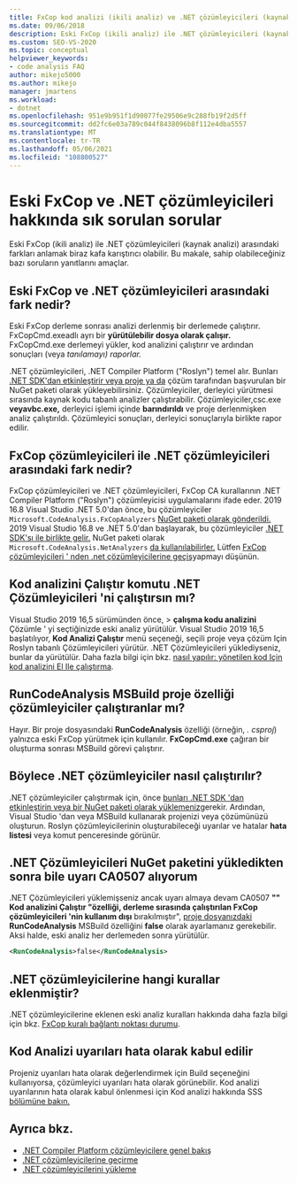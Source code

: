 ```yaml
---
title: FxCop kod analizi (ikili analiz) ve .NET çözümleyicileri (kaynak analizi)
ms.date: 09/06/2018
description: Eski FxCop (ikili analiz) ile .NET çözümleyicileri (kaynak analizi) arasındaki farkı Visual Studio. Bu çözümleyicileri kullanmayla ilgili soruların yanıtlarına bakın.
ms.custom: SEO-VS-2020
ms.topic: conceptual
helpviewer_keywords:
- code analysis FAQ
author: mikejo5000
ms.author: mikejo
manager: jmartens
ms.workload:
- dotnet
ms.openlocfilehash: 951e9b951f1d90077fe29506e9c288fb19f2d5ff
ms.sourcegitcommit: dd2fc6e03a789c044f8438096b8f112e4dba5557
ms.translationtype: MT
ms.contentlocale: tr-TR
ms.lasthandoff: 05/06/2021
ms.locfileid: "108800527"
---
```

# <a name="frequently-asked-questions-about-legacy-fxcop-and-net-analyzers"></a>Eski FxCop ve .NET çözümleyicileri hakkında sık sorulan sorular

Eski FxCop (ikili analiz) ile .NET çözümleyicileri (kaynak analizi) arasındaki farkları anlamak biraz kafa karıştırıcı olabilir. Bu makale, sahip olabileceğiniz bazı soruların yanıtlarını amaçlar.

## <a name="whats-the-difference-between-legacy-fxcop-and-net-analyzers"></a>Eski FxCop ve .NET çözümleyicileri arasındaki fark nedir?

Eski FxCop derleme sonrası analizi derlenmiş bir derlemede çalıştırır. FxCopCmd.exeadlı ayrı bir **yürütülebilir dosya olarak çalışır.** FxCopCmd.exe derlemeyi yükler, kod analizini çalıştırır ve ardından sonuçları (veya *tanılamayı) raporlar.*

.NET çözümleyicileri, .NET Compiler Platform ("Roslyn") temel alır. Bunları [.NET SDK'dan etkinleştirir veya proje ya da](install-net-analyzers.md) çözüm tarafından başvurulan bir NuGet paketi olarak yükleyebilirsiniz. Çözümleyiciler, derleyici yürütmesi sırasında kaynak kodu tabanlı analizler çalıştırabilir. Çözümleyiciler,csc.exe **veyavbc.exe,** derleyici işlemi içinde **barındırıldı** ve proje derlenmişken analiz çalıştırıldı. Çözümleyici sonuçları, derleyici sonuçlarıyla birlikte rapor edilir.

## <a name="whats-the-difference-between-fxcop-analyzers-and-net-analyzers"></a>FxCop çözümleyicileri ile .NET çözümleyicileri arasındaki fark nedir?

FxCop çözümleyicileri ve .NET çözümleyicileri, FxCop CA kurallarının .NET Compiler Platform ("Roslyn") çözümleyicisi uygulamalarını ifade eder. 2019 16.8 Visual Studio .NET 5.0'dan önce, bu çözümleyiciler `Microsoft.CodeAnalysis.FxCopAnalyzers` [NuGet paketi olarak gönderildi.](https://www.nuget.org/packages/Microsoft.CodeAnalysis.FxCopAnalyzers) 2019 Visual Studio 16.8 ve .NET 5.0'dan başlayarak, bu çözümleyiciler [.NET SDK'sı ile birlikte gelir.](/dotnet/fundamentals/code-analysis/overview) NuGet paketi olarak `Microsoft.CodeAnalysis.NetAnalyzers` [da kullanılabilirler.](https://www.nuget.org/packages/Microsoft.CodeAnalysis.NetAnalyzers) Lütfen [FxCop çözümleyicileri ' nden .net çözümleyicilerine geçiş](migrate-from-fxcop-analyzers-to-net-analyzers.md)yapmayı düşünün.

## <a name="does-the-run-code-analysis-command-run-net-analyzers"></a>Kod analizini Çalıştır komutu .NET Çözümleyicileri 'ni çalıştırsın mı?

Visual Studio 2019 16,5 sürümünden önce,   >  **çalışma kodu analizini** Çözümle ' yi seçtiğinizde eski analiz yürütülür. Visual Studio 2019 16,5 başlatılıyor, **Kod Analizi Çalıştır** menü seçeneği, seçili proje veya çözüm Için Roslyn tabanlı Çözümleyicileri yürütür. .NET Çözümleyicileri yüklediyseniz, bunlar da yürütülür. Daha fazla bilgi için bkz. [nasıl yapılır: yönetilen kod Için kod analizini El Ile çalıştırma](how-to-run-code-analysis-manually-for-managed-code.md).

## <a name="does-the-runcodeanalysis-msbuild-project-property-run-analyzers"></a>RunCodeAnalysis MSBuild proje özelliği çözümleyiciler çalıştıranlar mı?

Hayır. Bir proje dosyasındaki **RunCodeAnalysis** özelliği (örneğin, *. csproj*) yalnızca eski FxCop yürütmek için kullanılır. **FxCopCmd.exe** çağıran bir oluşturma sonrası MSBuild görevi çalıştırır.

## <a name="so-how-do-i-run-net-analyzers-then"></a>Böylece .NET çözümleyiciler nasıl çalıştırılır?

.NET çözümleyiciler çalıştırmak için, önce [bunları .NET SDK 'dan etkinleştirin veya bir NuGet paketi olarak yüklemeniz](install-net-analyzers.md)gerekir. Ardından, Visual Studio 'dan veya MSBuild kullanarak projenizi veya çözümünüzü oluşturun. Roslyn çözümleyicilerinin oluşturabileceği uyarılar ve hatalar **hata listesi** veya komut penceresinde görünür.

## <a name="i-get-warning-ca0507-even-after-ive-installed-the-net-analyzers-nuget-package"></a>.NET Çözümleyicileri NuGet paketini yükledikten sonra bile uyarı CA0507 alıyorum

.NET Çözümleyicileri yüklemişseniz ancak uyarı almaya devam CA0507 **"" Kod analizini Çalıştır "özelliği, derleme sırasında çalıştırılan FxCop çözümleyicileri 'nin kullanım dışı** bırakılmıştır", [proje dosyanızdaki](../ide/solutions-and-projects-in-visual-studio.md#project-file) **RunCodeAnalysis** MSBuild özelliğini **false** olarak ayarlamanız gerekebilir. Aksi halde, eski analiz her derlemeden sonra yürütülür.

```xml
<RunCodeAnalysis>false</RunCodeAnalysis>
```

## <a name="which-rules-have-been-ported-to-net-analyzers"></a>.NET çözümleyicilerine hangi kurallar eklenmiştir?

.NET çözümleyicilerine eklenen eski analiz kuralları hakkında daha fazla bilgi için bkz. [FxCop kuralı bağlantı noktası durumu](fxcop-rule-port-status.md).

## <a name="code-analysis-warnings-are-treated-as-errors"></a>Kod Analizi uyarıları hata olarak kabul edilir

Projeniz uyarıları hata olarak değerlendirmek için Build seçeneğini kullanıyorsa, çözümleyici uyarıları hata olarak görünebilir. Kod analizi uyarılarının hata olarak kabul önlenmesi için Kod analizi hakkında SSS [bölümüne bakın.](../code-quality/analyzers-faq.md#treat-warnings-as-errors)

## <a name="see-also"></a>Ayrıca bkz.

- [.NET Compiler Platform çözümleyicilere genel bakış](roslyn-analyzers-overview.md)
- [.NET çözümleyicilerine geçirme](migrate-from-legacy-analysis-to-net-analyzers.md)
- [.NET çözümleyicilerini yükleme](install-net-analyzers.md)
